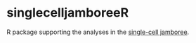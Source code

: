 # singlecelljamboreeR

R package supporting the analyses in the
[single-cell jamboree][single-cell-jamboree].

[single-cell-jamboree]: https://github.com/stephenslab/single-cell-jamboree/
